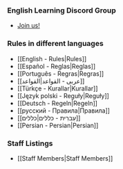 ### English Learning Discord Group

* [Join us!](https://discord.gg/RtuAAmv)

### Rules in different languages

* [[English - Rules|Rules]]
* [[Español - Reglas|Reglas]]
* [[Português - Regras|Regras]]
* [[عربى - القواعد|القواعد]]
* [[Türkçe - Kurallar|Kurallar]]
* [[Język polski - Reguły|Reguły]]
* [[Deutsch - Regeln|Regeln]]
* [[русский - Правила|Правила]]
* [[עִברִית - כללים|כללים]]
* [[Persian - Persian|Persian]]

### Staff Listings

* [[Staff Members|Staff Members]]

